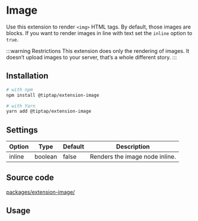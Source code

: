 # Image
Use this extension to render `<img>` HTML tags. By default, those images are blocks. If you want to render images in line with text  set the `inline` option to `true`.

:::warning Restrictions
This extension does only the rendering of images. It doesn’t upload images to your server, that’s a whole different story.
:::

## Installation
```bash
# with npm
npm install @tiptap/extension-image

# with Yarn
yarn add @tiptap/extension-image
```

## Settings
| Option | Type    | Default | Description                    |
| ------ | ------- | ------- | ------------------------------ |
| inline | boolean | false   | Renders the image node inline. |

## Source code
[packages/extension-image/](https://github.com/ueberdosis/tiptap-next/blob/main/packages/extension-image/)

## Usage
<demo name="Nodes/Image" />
